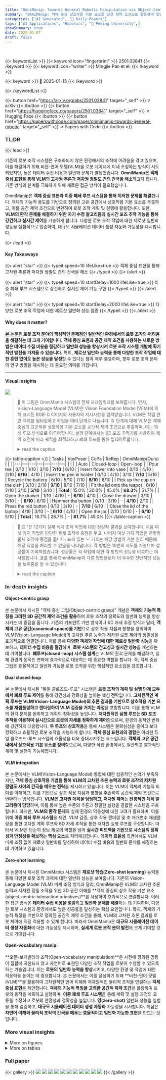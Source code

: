 ```yaml
---
title: "OmniManip: Towards General Robotic Manipulation via Object-Centric Interaction Primitives as Spatial Constraints"
summary: "OmniManip: 객체 중심 상호작용 기본 요소를 공간 제약 조건으로 활용하여 일반적인 로봇 조작 달성"
categories: ["AI Generated", "🤗 Daily Papers"]
tags: ["AI Applications", "Robotics", "🏢 Peking University",]
showSummary: true
date: 2025-01-07
draft: false
---
```


<br>

{{< keywordList >}}
{{< keyword icon="fingerprint" >}} 2501.03841 {{< /keyword >}}
{{< keyword icon="writer" >}} Mingjie Pan et el. {{< /keyword >}}
 
{{< keyword >}} 🤗 2025-01-13 {{< /keyword >}}
 
{{< /keywordList >}}

{{< button href="https://arxiv.org/abs/2501.03841" target="_self" >}}
↗ arXiv
{{< /button >}}
{{< button href="https://huggingface.co/papers/2501.03841" target="_self" >}}
↗ Hugging Face
{{< /button >}}
{{< button href="https://paperswithcode.com/paper/omnimanip-towards-general-robotic" target="_self" >}}
↗ Papers with Code
{{< /button >}}




### TL;DR


{{< lead >}}

기존의 로봇 조작 시스템은 구조화되지 않은 환경에서의 조작에 어려움을 겪고 있으며, 이를 해결하기 위해 비전-언어 모델(VLM)을 로봇 데이터에 미세 조정하는 방식이 시도되었지만, 높은 데이터 수집 비용과 일반화 문제가 발생했습니다.  **OmniManip은 객체 중심 표현을 통해 VLM의 고차원 추론과 저차원 정밀도 간의 간극을 해소**하고자 합니다.  기존 방식의 한계를 극복하기 위해 새로운 접근 방식이 필요했습니다. 

OmniManip은 **객체 중심 표현과 이중 폐쇄 루프 시스템을 통해 이러한 문제를 해결**합니다. 객체의 기능적 용도를 기반으로 정의된 고유 공간에서 상호작용 기본 요소를 추출하고, 이를 공간 제약 조건으로 변환하여 로봇 조작 계획 및 실행에 활용합니다.  또한, **VLM의 환각 문제를 해결하기 위한 자기 수정 알고리즘과 실시간 포즈 추적 기능을 통해 강건하고 실시간 제어**를 가능하게 합니다. 다양한 로봇 조작 작업에 대한 제로샷 일반화 성능을 실험적으로 입증하여, 대규모 시뮬레이션 데이터 생성 자동화 가능성을 제시합니다.

{{< /lead >}}


#### Key Takeaways

{{< alert "star" >}}
{{< typeit speed=10 lifeLike=true >}} 객체 중심 표현을 통해 고차원 추론과 저차원 정밀도 간의 간극을 해소 {{< /typeit >}}
{{< /alert >}}

{{< alert "star" >}}
{{< typeit speed=10 startDelay=1000 lifeLike=true >}} 이중 폐쇄 루프 시스템으로 강건하고 실시간 제어 기능 구현 {{< /typeit >}}
{{< /alert >}}

{{< alert "star" >}}
{{< typeit speed=10 startDelay=2000 lifeLike=true >}} 다양한 로봇 조작 작업에 대한 제로샷 일반화 성능 입증 {{< /typeit >}}
{{< /alert >}}

#### Why does it matter?
**본 논문은 로봇 조작 분야의 핵심적인 문제점인 일반적인 환경에서의 로봇 조작의 어려움을 해결하는 데 크게 기여합니다.**  **객체 중심 표현과 공간 제약 조건을 사용하는 새로운 방법은 데이터 수집 비용을 절감하고 일반화 성능을 향상시켜 로봇 조작 시스템 개발에 획기적인 발전을 가져올 수 있습니다.** 특히, **제로샷 일반화 능력을 통해 다양한 조작 작업에 대한 훈련 없이도 높은 성능을 달성**할 수 있다는 점이 매우 중요하며, 향후 로봇 조작 분야의 연구 방향을 제시하는 데 중요한 의미를 가집니다.

------
#### Visual Insights



![](https://arxiv.org/html/2501.03841/x1.png)

> 🔼 이 그림은 OmniManip 시스템의 전체 프레임워크를 보여줍니다.  먼저, Vision-Language Model (VLM)은 Vision Foundation Model (VFM)에 의해 표시된 RGB-D 이미지와 사용자의 지시사항을 입력받습니다.  VLM은 작업 관련 객체를 필터링하고 작업을 여러 단계로 나눕니다. 각 단계에 대해 VLM은 객체 중심의 표준화된 상호작용 기본 요소를 공간적 제약 조건으로 추출하며, 이는 폐쇄 루프 방식으로 이루어집니다.  실행 단계에서는 6D 포즈 추적기를 사용하여 제약 조건에 따라 궤적을 최적화하고 폐쇄 루프를 통해 업데이트합니다.
> <details>
> <summary>read the caption</summary>
> Figure 1:  Overview framework. Given instruction and RGB-D observation marked by VFM, VLM firstly filters task-related objects and partitions the task into stages. For each stage, VLM extracts object-centric canonical interaction primitives as spatial constraints in a closed-loop manner. For execution, the trajectory is optimized by constraints and updated in a closed loop using a 6D Pose Tracker.
> </details>





{{< table-caption >}}
| Tasks | VoxPoser | CoPa | ReKep | OmniManip(Ours) |  |  |
|---|---|---|---|---|---|---|
|  |  |  | Auto | Closed-loop | Open-loop |
| Pour tea | 0/10 | 1/10 | 3/10 | **7/10** | 6/10 |
| Insert flower into vase | 0/10 | 4/10 | 2/10 | **6/10** | 4/10 |
| Insert the pen in holder | 0/10 | 4/10 | 3/10 | **7/10** | 5/10 |
| Recycle the battery | 6/10 | 5/10 | 7/10 | **8/10** | 6/10 |
| Pick up the cup on the dish | 3/10 | 2/10 | **9/10** | 8/10 | 7/10 |
| Fit the lid onto the teapot | 0/10 | 2/10 | 3/10 | **5/10** | 3/10 |
| **Total** | 15.0% | 30.0% | 45.0% | **68.3%** | 51.7% |
| Open the drawer | 1/10 | 4/10 | - | **6/10** | 4/10 |
| Close the drawer | 3/10 | 3/10 | - | **8/10** | 6/10 |
| Hammer the button | 0/10 | 3/10 | - | **4/10** | 2/10 |
| Press the red button | 0/10 | 3/10 | - | **7/10** | 6/10 |
| Close the lid of the laptop | 4/10 | 3/10 | - | **6/10** | 4/10 |
| Open the jar | 2/10 | 0/10 | - | **6/10** | 5/10 |
| **Total** | 16.7% | 26.7% | - | **61.7%** | 45.0% |{{< /table-caption >}}

> 🔼 표 1은 12가지 실제 세계 조작 작업에 대한 정량적 결과를 보여줍니다. 처음 여섯 가지 작업은 단단한 물체 조작에 중점을 두고, 나머지 여섯 가지 작업은 관절형 물체 조작에 중점을 둡니다. 표에 있는 ‘-’ 기호는 해당 방법이 기본 원리 때문에 해당 작업을 처리할 수 없음을 나타냅니다.  각 방법은 10번의 시도를 거쳤으며 성공률이 기록되었습니다.  성공률은 각 작업에 대한 각 방법의 성능을 비교하는 데 사용됩니다.  표를 통해 OmniManip이 다른 방법들보다 더 우수한 전반적인 성능을 보여줌을 알 수 있습니다.
> <details>
> <summary>read the caption</summary>
> Table 1: Quantitative results across 12 real-world manipulation tasks. The first six tasks focus on rigid object manipulation, while the latter involves articulated object manipulation. ‘-’ indicates that the method can not handle this task due to its underlying principles.
> </details>





### In-depth insights


#### Object-centric grasp
본 논문에서 제시된 "객체 중심 그립(Object-centric grasp)" 개념은 **객체의 기능적 특징을 고려한 3D 공간적 제약 조건을 활용**하여 로봇 조작의 정확도와 일반화 능력을 향상시키는 데 중점을 둡니다.  기존의 키포인트 기반 방식이나 6D 자세 추정 방식과 달리, **객체의 고유 공간(canonical space)을 기반**으로 상호 작용 지점과 방향을 정의하여 VLM(Vision-Language Model)의 고차원 추론 능력과 저차원 로봇 제어의 정밀성을 효과적으로 연결합니다. 이를 통해 **다양한 객체와 작업에 대한 제로샷 일반화 성능**을 확보하고, **데이터 수집 비용을 절감**하며, **로봇 시스템의 견고성과 실시간 성능**을 개선하는 데 기여합니다.  **폐루프(closed-loop) 시스템 설계**는 VLM의 환각 문제를 해결하고, 실제 환경의 동적인 변화에 효과적으로 대응하는 데 중요한 역할을 합니다.  즉, 객체 중심 그립은 효율적이고 일반화 가능한 로봇 조작을 위한 핵심적인 요소임을 강조합니다.

#### Dual closed-loop
본 논문에서 제시된 "듀얼 클로즈드-루프" 시스템은 **로봇 조작의 계획 및 실행 단계 모두에서 폐쇄 루프 제어**를 통해 강건성과 정확성을 높이는 핵심 전략입니다.  **고차원적인 계획 루프는 VLM(Vision-Language Model)의 추론 결과를 기반으로 상호작용 기본 요소를 재샘플링하고 렌더링하여 VLM 검증을 거치는 과정**을 포함합니다. 이를 통해 VLM의 환각 문제를 완화하고 계획의 정확성을 높입니다.  **저차원적인 실행 루프는 6D 포즈 추적을 이용하여 실시간으로 로봇의 자세를 정확하게 제어**함으로써, 환경의 동적인 변화에 강건하게 대응합니다.  **두 루프의 상호작용**을 통해 시스템은 불확실성을 줄이고 보다 정확하고 효율적인 로봇 조작을 가능하게 합니다.  **객체 중심 표현과의 결합**은 이러한 듀얼 클로즈드-루프 시스템의 효율성을 더욱 증대시켜주는 요소입니다.  **객체의 고유 공간 내에서 상호작용 기본 요소를 정의**함으로써, 다양한 작업 환경에서도 일관되고 효과적인 계획 및 실행이 가능해집니다.

#### VLM integration
본 논문에서는 VLM(Vision-Language Model) 통합에 대한 심층적인 논의가 부족하지만, **객체 중심 상호작용 기법을 통해 VLM의 고차원 추론 능력과 로봇 조작의 저차원 정밀도 사이의 간극을 메우는 전략**을 제시하고 있습니다.  이는 VLM이 객체의 기능적 의미를 이해하고, 이를 기반으로 상호 작용 지점과 방향을 추출하여 공간적 제약 조건으로 변환하는 방식입니다.  **VLM은 고차원 계획을 담당하고, 저차원 제어는 전통적인 계획 알고리즘이 담당**하며, 이를 통해 높은 수준의 추론과 정밀한 실행을 결합한 시스템을 구축합니다.  하지만, **VLM의 환각 문제**와 실제 환경의 역동성에 대한 고려가 필요하며, 이를 위해 **이중 폐쇄 루프 시스템**을 제안, VLM 검증, 상호 작용 렌더링 및 초 매개변수 재샘플링을 통한 고차원 계획 루프와 6D 자세 추적을 통한 저차원 실행 루프를 구성합니다. 따라서 VLM은 단순히 정보 제공의 역할을 넘어 **실시간 피드백을 기반으로 시스템의 정확성과 안정성을 확보하는 핵심 요소**로 자리매김합니다.  **데이터 효율성** 측면에서도 VLM 미세 조정 없이 제로샷 일반화를 달성하여 데이터 수집 비용과 일반화 문제를 해결하는 데 기여하고 있습니다.

#### Zero-shot learning
본 논문에서 제시된 OmniManip 시스템은 **제로샷 학습(Zero-shot learning)** 능력을 통해 다양한 로봇 조작 과제에 대한 일반화 성능을 보여줍니다.  기존의 Vision-Language Model (VLM) 미세 조정 방식과 달리,  OmniManip은 VLM의 고차원 추론 능력과 저차원 정밀 조작을 위한 3D 공간 이해를 **객체 중심의 상호 작용 기본 요소(object-centric interaction primitives)**를 사용하여 효과적으로 연결합니다.  이러한 접근 방식은 **데이터 수집 비용을 절감**하고 **일반화 문제를 해결**하는 데 기여하며,  다양한 로봇 시스템과 환경에서도 높은 성공률을 달성하는 핵심 요인입니다.  특히,  객체의 기능적 특징을 기반으로 정의된 공간적 제약 조건을 통해,  VLM의 고차원 추론 결과를 로봇 제어에 직접 적용할 수 있게 합니다. 따라서 OmniManip은 **대규모 시뮬레이션 데이터 생성 자동화**에 대한 가능성도 제시하며, **실세계 로봇 조작 분야 발전**에 크게 기여할 것으로 기대됩니다.

#### Open-vocabulary manip
**오픈-보캐벌러리 조작(Open-vocabulary manipulation)**은 사전에 정의된 명령어 집합에 국한되지 않고 자연어로 표현된 다양한 조작 작업을 로봇이 수행할 수 있도록 하는 기술입니다. 이는 **로봇의 일반화 능력을 향상**시키고, 다양한 환경 및 작업에 대한 적응력을 높이는 데 중요합니다.  본 논문에서는 이를 달성하기 위해 **비전-언어 모델(VLM)**을 활용하여 고차원적인 언어 이해와 저차원적인 물리적 조작을 연결하는 **객체 중심 표현**을 제안합니다.  **객체의 기능적 특징을 고려한 공간적 제약 조건**을 활용하여 로봇의 동작을 계획하고 실행하며, **이중 폐쇄 루프 시스템**을 통해 계획 및 실행 과정의 오류를 수정하고 로봇의 안정성과 정확성을 높입니다.  **영(zero-shot)** 일반화 성능을 실험을 통해 검증하고, **대규모 시뮬레이션 데이터 생성 자동화** 가능성을 시사합니다.  핵심은 **자연어 이해와 물리적 조작의 간극을 메우는 효율적이고 일반화 가능한 표현**을 만드는 것입니다.


### More visual insights

<details>
<summary>More on figures
</summary>


![](https://arxiv.org/html/2501.03841/x2.png)

> 🔼 그림 2는 물체의 상호 작용 점 생성 과정을 보여줍니다.  보이는 상호 작용 점(예: 주전자 손잡이)과 보이지 않는 상호 작용 점(예: 주전자 입구 중심)으로 구분하여 표시합니다.  보이는 점은 이미지에서 직접적으로 찾고, 보이지 않는 점은 다양한 관점의 추론을 통해 유추합니다.  이 그림은 상호 작용 점을 정의하고, 이후 단계에서 공간적 제약 조건을 설정하는 데 사용되는 상호 작용 점의 기본적인 생성 방법을 설명합니다.  즉, 객체 중심 표현을 통해 VLM의 고차원 추론과 저차원 로봇 조작 사이의 간극을 메우는 과정을 시각적으로 보여주는 그림입니다.
> <details>
> <summary>read the caption</summary>
> Figure 2: Interaction points generation.
> </details>



![](https://arxiv.org/html/2501.03841/x3.png)

> 🔼 그림 3은 객체 중심 상호작용 기본 요소 추출 과정에서 상호작용 방향을 결정하는 방법을 보여줍니다.  VLM(Vision-Language Model)이 주요 축을 따라 상호작용 방향을 제안하고, LLM(Large Language Model)은 작업과 관련된 방향을 평가하여 최적의 상호작용 방향을 선택합니다.  그림은 주전자를 예로 들어, 주전자의 주요 축(주요 축을 따라 주전자 중심을 통과하고 주둥이 출구에서 수직으로 확장하는 축, 주전자의 주둥이 출구에서 수직인 주전자 바닥에서 꼭대기까지 수직으로 통과하는 축, 주둥이 출구에서 수평으로 확장되는 축)과 이들 각각에 대한 VLM과 LLM의 처리 과정을 시각적으로 보여줍니다.  즉, 단순히 상호작용 방향을 보여주는 것을 넘어, VLM과 LLM을 이용한 상호작용 방향 결정의 논리적 흐름을 자세히 설명하는 그림입니다.
> <details>
> <summary>read the caption</summary>
> Figure 3: Interaction directions extraction.
> </details>



![](https://arxiv.org/html/2501.03841/x4.png)

> 🔼 그림 4는 '차 따르기' 작업을 예시로 사용하여, 서로 다른 방법들의 계획 및 실행 결과를 시각적으로 비교 분석한 것입니다.  각 방법이 어떻게 상호작용 지점(interaction primitives)을 추출하고, 계획을 세우고, 실행하는지 보여줍니다.  OmniManip을 포함한 다양한 방법들의 안정성과 효율성을 비교 분석하는 데 초점이 맞춰져 있습니다.  특히, OmniManip의 견고한 계획 및 실행 능력을 강조하기 위해, 다른 방법들과의 비교를 통해 OmniManip의 우수성을 보여줍니다.
> <details>
> <summary>read the caption</summary>
> Figure 4:  Stability analysis of interaction primitives. Visualization of planning and corresponding execution results across different methods, demonstrated using the ‘Pour tea’ as a case study.
> </details>



![](https://arxiv.org/html/2501.03841/x5.png)

> 🔼 그림 5는 '건전지 재활용' 작업을 사례 연구로 사용하여 시점이 성능에 미치는 영향에 대한 정성적 분석을 보여줍니다.  다양한 시점에서 ReKep과 OmniManip의 계획 및 실행 결과를 비교하여 각 방법의 강점과 약점을 보여줍니다. 특히, OmniManip이 다양한 시점에서도 안정적인 성능을 유지하는 반면, ReKep은 시점 변화에 민감하게 영향을 받는다는 것을 보여줍니다. 이는 OmniManip의 객체 중심 표현과 폐쇄 루프 계획의 효과를 강조합니다.
> <details>
> <summary>read the caption</summary>
> Figure 5: Qualitative analysis of the impact of viewpoints on the performance, using ‘Recycle the battery’ as a case study.
> </details>



![](https://arxiv.org/html/2501.03841/x6.png)

> 🔼 그림 6은 OmniManip 시스템의 폐쇄 루프 계획(closed-loop planning) 과정을 보여줍니다.  자세히 설명하자면, Vision-Language Model(VLM)의 환각(hallucination) 문제를 해결하기 위해 Resampling, Rendering, and Checking(RRC)라는 자기 수정 메커니즘을 사용하는 것을 보여줍니다.  초기 단계에서는 시스템이 3.2절에서 정의된 상호작용 제약 조건(interaction constraints)을 평가하고, 각 제약 조건에 대해 상호작용 이미지를 렌더링하여 VLM의 검증을 받습니다. VLM은 성공, 실패 또는 수정(refine) 세 가지 결과 중 하나를 반환합니다. 성공이면 작업이 진행되고, 실패이면 다음 제약 조건으로 넘어가며, 수정이 필요하다면 시스템은 정제 단계(refinement phase)로 들어가 미세 조정을 수행합니다.  이를 통해 VLM의 부정확성을 줄이고, 보다 정확한 상호작용을 가능하게 합니다.
> <details>
> <summary>read the caption</summary>
> Figure 6: Closed-planning. Self-correction mechanism via RRC.
> </details>



![](https://arxiv.org/html/2501.03841/x7.png)

> 🔼 그림 7은 제어 루프가 닫히지 않은 실행 환경에서 발생하는 두 가지 전형적인 실패 사례를 보여줍니다. 왼쪽 그림은 그리퍼와 물체 사이의 상대적인 위치가 상호 작용 중에 변화하여 작업이 실패하는 경우를 보여줍니다. 오른쪽 그림은 물체의 목표 위치가 동적인 경우, 예를 들어 작업 중에 물체가 움직이는 경우 작업이 실패하는 경우를 보여줍니다. 이러한 실패 사례는 개방 루프 제어의 한계를 보여줍니다. 즉, 계획 단계에서 발생하는 오류를 수정하거나 실행 단계에서 발생하는 동적 변화에 적응할 수 없습니다.
> <details>
> <summary>read the caption</summary>
> Figure 7: Two typical failure cases without closed-loop execution.
> </details>



</details>




<details>
<summary>More on tables
</summary>


{{< table-caption >}}
| Method | $0^{\circ}$ | $25^{\circ}$ | $45^{\circ}$ | $75^{\circ}$ | $90^{\circ}$ |
|---|---|---|---|---|---| 
| **ReKep** | 0/10 | 1/10 | 3/10 | 5/10 | **7/10** |
| **OmniManip** | **7/10** | **8/10** | **8/10** | **7/10** | **7/10** |{{< /table-caption >}}
> 🔼 표 2는 '건전지 재활용' 작업을 사례 연구로 사용하여, 다양한 시점에서의 성능에 대한 정량적 분석 결과를 보여줍니다.  특히, 각 시점에서의 성공률을 보여줌으로써, 시점 변화가 작업 성공에 미치는 영향을 파악할 수 있도록 합니다.  여기서, 성공률은 시점 변화에 따라 어떻게 변하는지를 보여주며, 시스템의 견고성과 일반화 성능을 평가하는 데 유용합니다.
> <details>
> <summary>read the caption</summary>
> Table 2: Quantitative analysis of the impact of viewpoints on the performance, using ‘Recycle the battery’ as a case study.
> </details>

{{< table-caption >}}
| Sampling | Recycle Battery |  | Pour Tea |  |
|---|---|---|---|---|
| **Method** | Suc. Rate | Iter. | Suc. Rate | Iter. |
| **Uniform** | 50% | 1.8 | 30% | 3.4 |
| **OmniManip** | 80% | 1.7 | 70% | 1.8 |{{< /table-caption >}}
> 🔼 이 표는 OmniManip의 핵심 속성 중 하나인 상호 작용 기본 요소(interaction primitive) 샘플링 효율성에 대한 정량적 분석 결과를 보여줍니다.  OmniManip은 객체의 정준 공간(canonical space)을 따라 상호 작용 방향을 샘플링하는 표적화된 전략을 사용합니다. 이 표에서는 OmniManip의 샘플링 전략을 SO(3)에서의 균일 샘플링과 비교하여 반복 횟수와 작업 성공률이라는 두 가지 주요 지표를 사용하여 효율성을 평가합니다.  표에 제시된 결과는 OmniManip의 샘플링 전략이 균일 샘플링에 비해 훨씬 적은 반복 횟수로 더 높은 성공률을 달성함을 보여줍니다.
> <details>
> <summary>read the caption</summary>
> Table 3: Quantitative analysis of the primitive sampling efficiency.
> </details>

{{< table-caption >}}
| Task | Success Rate |
|---|---| 
| **Pick up the cup on the dish** | 95.24% |
| **Recycle the battery** | 91.30% |
| **Insert the pen in holder** | 86.36% |{{< /table-caption >}}
> 🔼 OmniManip으로부터 얻은 시범 데이터를 사용한 행동 복제 결과를 보여주는 표입니다.  각 작업에 대한 성공률을 보여주어 OmniManip에서 생성한 시범 데이터의 질을 평가합니다. 성공률이 높을수록 OmniManip이 생성한 시범 데이터가 로봇 제어 학습에 효과적임을 시사합니다.
> <details>
> <summary>read the caption</summary>
> Table 4:  Behavior cloning with demonstrations from OmniManip.
> </details>

</details>




### Full paper

{{< gallery >}}
<img src="paper_images/1.png" class="grid-w50 md:grid-w33 xl:grid-w25" />
<img src="paper_images/2.png" class="grid-w50 md:grid-w33 xl:grid-w25" />
<img src="paper_images/3.png" class="grid-w50 md:grid-w33 xl:grid-w25" />
<img src="paper_images/4.png" class="grid-w50 md:grid-w33 xl:grid-w25" />
<img src="paper_images/5.png" class="grid-w50 md:grid-w33 xl:grid-w25" />
<img src="paper_images/6.png" class="grid-w50 md:grid-w33 xl:grid-w25" />
<img src="paper_images/7.png" class="grid-w50 md:grid-w33 xl:grid-w25" />
<img src="paper_images/8.png" class="grid-w50 md:grid-w33 xl:grid-w25" />
<img src="paper_images/9.png" class="grid-w50 md:grid-w33 xl:grid-w25" />
<img src="paper_images/10.png" class="grid-w50 md:grid-w33 xl:grid-w25" />
<img src="paper_images/11.png" class="grid-w50 md:grid-w33 xl:grid-w25" />
{{< /gallery >}}